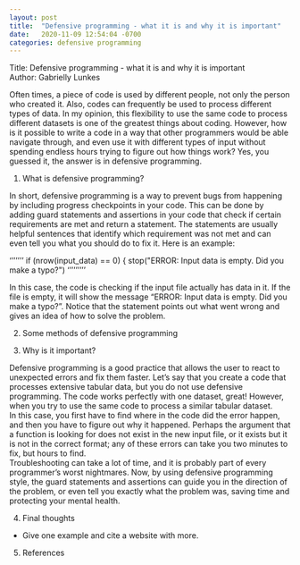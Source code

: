 ```yaml
---
layout: post
title:  "Defensive programming - what it is and why it is important"
date:   2020-11-09 12:54:04 -0700
categories: defensive programming
---
```

Title:  Defensive programming - what it is and why it is important  
Author: Gabrielly Lunkes

Often times, a piece of code is used by different people, not only the person who created it. Also, codes can frequently be used to process different types of data. In my opinion, this flexibility to use the same code to process different datasets is one of the greatest things about coding. However, how is it possible to write a code in a way that other programmers would be able navigate through, and even use it with different types of input without spending endless hours trying to figure out how things work? Yes, you guessed it, the answer is in defensive programming.

1. What is defensive programming?  

In short, defensive programming is a way to prevent bugs from happening by including progress checkpoints in your code. This can be done by adding guard statements and assertions in your code that check if certain requirements are met and return a statement. The statements are usually helpful sentences that identify which requirement was not met and can even tell you what you should do to fix it. Here is an example:

‘’’’’’’
if (nrow(input_data) == 0) {
  stop("ERROR: Input data is empty. Did you make a typo?")
‘’’’’’’’’

In this case, the code is checking if the input file actually has data in it. If the file is empty, it will show the message “ERROR: Input data is empty. Did you make a typo?”. Notice that the statement points out what went wrong and gives an idea of how to solve the problem.

2. Some methods of defensive programming



3. Why is it important?  

Defensive programming is a good practice that allows the user to react to unexpected errors and fix them faster. Let’s say that you create a code that processes extensive tabular data, but you do not use defensive programming. The code works perfectly with one dataset, great! However, when you try to use the same code to process a similar tabular dataset.  
In this case, you first have to find where in the code did the error happen, and then you have to figure out why it happened. Perhaps the argument that a function is looking for does not exist in the new input file, or it exists but it is not in the correct format; any of these errors can take you two minutes to fix, but hours to find.  
Troubleshooting can take a lot of time, and it is probably part of every programmer’s worst nightmares. Now, by using defensive programming style, the guard statements and assertions can guide you in the direction of the problem, or even tell you exactly what the problem was, saving time and protecting your mental health.  

4. Final thoughts  

- Give one example and cite a website with more.

5. References
